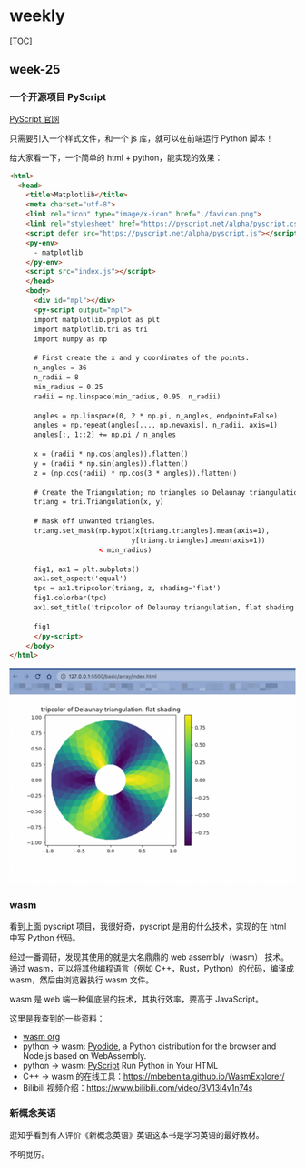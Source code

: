 # weekly

[TOC]

## week-25



### 一个开源项目 PyScript

[PyScript 官网](https://pyscript.net/)

只需要引入一个样式文件，和一个 js 库，就可以在前端运行 Python 脚本！

给大家看一下，一个简单的 html + python，能实现的效果：

```html
<html>
  <head>
    <title>Matplotlib</title>
    <meta charset="utf-8">
    <link rel="icon" type="image/x-icon" href="./favicon.png">
    <link rel="stylesheet" href="https://pyscript.net/alpha/pyscript.css" />
    <script defer src="https://pyscript.net/alpha/pyscript.js"></script>
    <py-env>
      - matplotlib
    </py-env>
    <script src="index.js"></script>
    </head>
    <body>
      <div id="mpl"></div>
      <py-script output="mpl">
      import matplotlib.pyplot as plt
      import matplotlib.tri as tri
      import numpy as np

      # First create the x and y coordinates of the points.
      n_angles = 36
      n_radii = 8
      min_radius = 0.25
      radii = np.linspace(min_radius, 0.95, n_radii)

      angles = np.linspace(0, 2 * np.pi, n_angles, endpoint=False)
      angles = np.repeat(angles[..., np.newaxis], n_radii, axis=1)
      angles[:, 1::2] += np.pi / n_angles

      x = (radii * np.cos(angles)).flatten()
      y = (radii * np.sin(angles)).flatten()
      z = (np.cos(radii) * np.cos(3 * angles)).flatten()

      # Create the Triangulation; no triangles so Delaunay triangulation created.
      triang = tri.Triangulation(x, y)

      # Mask off unwanted triangles.
      triang.set_mask(np.hypot(x[triang.triangles].mean(axis=1),
                              y[triang.triangles].mean(axis=1))
                      < min_radius)

      fig1, ax1 = plt.subplots()
      ax1.set_aspect('equal')
      tpc = ax1.tripcolor(triang, z, shading='flat')
      fig1.colorbar(tpc)
      ax1.set_title('tripcolor of Delaunay triangulation, flat shading')

      fig1
      </py-script>
    </body>
</html>
```

![image-20220620141155388](assets/image-20220620141155388.png)



### wasm

看到上面 pyscript 项目，我很好奇，pyscript 是用的什么技术，实现的在 html 中写 Python 代码。

经过一番调研，发现其使用的就是大名鼎鼎的 web assembly（wasm） 技术。通过 wasm，可以将其他编程语言（例如 C++，Rust，Python）的代码，编译成 wasm，然后由浏览器执行 wasm 文件。

wasm 是 web 端一种偏底层的技术，其执行效率，要高于 JavaScript。

这里是我查到的一些资料：

* [wasm org](https://webassembly.org/getting-started/developers-guide/)
* python -> wasm: [Pyodide](https://pyodide.org/en/stable/), a Python distribution for the browser and Node.js based on WebAssembly.
* python -> wasm: [PyScript](https://pyscript.net/) Run Python in Your HTML 
* C++ -> wasm 的在线工具：https://mbebenita.github.io/WasmExplorer/
* Bilibili 视频介绍：https://www.bilibili.com/video/BV13i4y1n74s



### 新概念英语

逛知乎看到有人评价《新概念英语》英语这本书是学习英语的最好教材。

不明觉厉。

